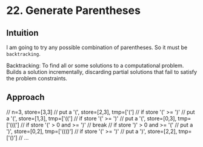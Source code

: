 # 22. Generate Parentheses

## Intuition
I am going to try any possible combination of parentheses.
So it must be `backtracking`.

Backtracking:
To find all or some solutions to a computational problem.
Builds a solution incrementally, discarding partial solutions that fail to satisfy the problem constraints.

## Approach
// n=3, store=[3,3]
// put a '(', store=[2,3], tmp=['(']
// if store '(' >= ')'
//   put a '(', store=[1,3], tmp=['((']
//     if store '(' >= ')'
//       put a '(', store=[0,3], tmp=['(((']
//         if store '(' > 0 and >= ')'
//           break
//         if store ')' > 0 and >= '('
//           put a ')', store=[0,2], tmp=['((()']
// if store '(' >= ')'
//   put a ')', store=[2,2], tmp=['()']
//     ...

